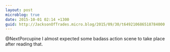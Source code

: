 ```yaml
---
layout: post
microblog: true
date: 2015-10-01 02:14 +1300
guid: http://JacksonOfTrades.micro.blog/2015/09/30/t649210686518784000.html
---
```

@NextPorcupine I almost expected some badass action scene to take place after reading that.
